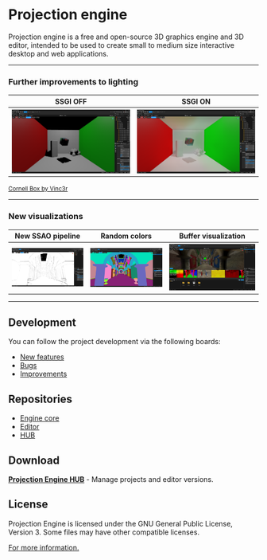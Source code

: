 # Projection engine

Projection engine is a free and open-source 3D graphics engine and 3D editor, intended to be used to create small to
medium size
interactive desktop and web applications.

---
### Further improvements to lighting
<table>
    <tr>
        <th>
          SSGI OFF 
        </th>
        <th>
          SSGI ON 
        </th>
    </tr>
    <tr>
        <th>
           <img src="https://github.com/projection-engine/.github/blob/main/SSGI_BEFORE.png?raw=true"/> 
        </th>
        <th>
          <img src="https://github.com/projection-engine/.github/blob/main/SSGI%20+%20SSAO.png?raw=true"/>  
        </th>
    </tr>
</table>
<small><a href="https://github.com/Vinc3r/cornellBox">Cornell Box by Vinc3r</a></small>

---
### New visualizations
<table>
    <tr>
        <th>
           New SSAO pipeline
        </th>
        <th>
           Random colors
        </th>
        <th>
           Buffer visualization
        </th>
    </tr>
    <tr>
        <th>
          <img src="https://github.com/projection-engine/.github/blob/main/SSAO-FIXED.png?raw=true"/>  
        </th>
        <th>
          <img src="https://github.com/projection-engine/.github/blob/main/RANDOM%20COLOR.png?raw=true"/>  
        </th>
        <th>
          <img src="https://github.com/projection-engine/.github/blob/main/BUFFER-VISUALIZATION.png?raw=true"/>  
        </th>
    </tr>
</table>

---

## Development

You can follow the project development via the following boards:

- [New features](https://github.com/orgs/projection-engine/projects/6)
- [Bugs](https://github.com/orgs/projection-engine/projects/5)
- [Improvements](https://github.com/orgs/projection-engine/projects/4)

## Repositories

- [Engine core](https://github.com/projection-engine/engine)
- [Editor](https://github.com/projection-engine/editor)
- [HUB](https://github.com/projection-engine/hub)

## Download

[**Projection Engine HUB**](https://github.com/projection-engine/hub/releases/tag/APP-WINDOWS) - Manage projects and
editor versions.

## License

Projection Engine is licensed under the GNU General Public License, Version 3.
Some files may have other compatible licenses.

[For more information.](https://www.gnu.org/licenses/gpl-3.0.html)